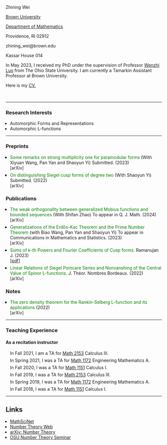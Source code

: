 <html><head>

<script async src="https://www.googletagmanager.com/gtag/js?id=G-JQYT632GPP"></script> <script> window.dataLayer = window.dataLayer || []; function gtag(){dataLayer.push(arguments);} gtag('js', new Date()); gtag('config', 'G-JQYT632GPP'); </script> <title>Zhining Wei</title> <style type="text/css" media="all"> div.block { padding: 0 2em 1ex 2em; line-height: 1.2em; } ul { margin: 0 0 0 1em; padding: 0; } .simplelist { padding: 0pt 5pt 0pt 0pt; list-style-type: none; margin: 0; } li.title { list-style-type: square; margin-top: 6px; } span.title { color: #008000; } li.journal { list-style-type: none; } li.pdf { font-size: 90%; list-style-type: none; } li.instructor { list-style-type: none; margin-top: 6px; } li.grading { list-style-type: none; margin-top: 6px; } .paper { font-style: italic; } .coauthor { font-variant: small-caps; } p.clear { margin: 0; padding: 0; clear: both; } #main { color: black; padding: 10pt 15pt 10pt 15pt; margin: 0pt; line-height: 1.2em; } #repseminar { background-color: lightsalmon; text-align: center; padding: 2pt 5pt 3pt 5px; margin: 0; border: thin red solid; line-height: 1em; width: 150px; height: 45px; color: black; } #conference { background-color: #6CC417; text-align: center; padding: 2pt 5pt 3pt 5px; margin: 0 10px 0 40px; border: thin #006600 solid; line-height: 1em; width: 150px; color: black; } a.ou { color: black; text-decoration: none; } a.ou:hover { color: black; text-decoration: underline; } </style>


</head>
<body>

 <tbody>
        <tr><td colspan="2" valign="middle" class="td3"><p class="p2"><span class="s2">Zhining Wei</span></p></td></tr>
        <tr><td colspan="2" valign="middle" class="td4"><p class="p3"><span class="s2"><a href="http://www.brown.edu/">Brown University <span class="s3"></span></a></span></p></td></tr>
        <tr><td colspan="2" valign="middle" class="td4"><p class="p3"><span class="s2"><a href="https://www.brown.edu/academics/math/">Department of Mathematics <span class="s3"></span></a></span></p></td></tr>
        <tr><td colspan="2" valign="middle" class="td5"><p class="p3"><span class="s2">Providence, RI 02912</span></p></td></tr>
        <tr><td valign="middle" class="td4"><p class="p3"><span class="s2">zhining_wei@brown.edu</span></p></td></tr>
        <tr><td valign="middle" class="td4"><p class="p3"><span class="s2">Kassar House 014</span></p></td></tr>
        <tr><td valign="middle" class="td4"><p class="p3"><span class="s2">In May 2023, I received my PhD under the supervision of Professor <a href="https://people.math.osu.edu/luo.43/">Wenzhi Luo</a> from The Ohio State University. I am currently a Tamarkin Assistant Professor at Brown University.</span></p></td></tr> 
        <tr><td valign="middle" class="td4"><p class="p3"><span class="s2">Here is my <a href="https://weizhining.github.io/CurriculumVitaeZhiningWei2024.pdf">CV.</a></span></p></td></tr>
       </tbody>

<p class="p4"><span class="s1"></span><br></p>

<hr />

<h3><b>Research Interests</b></h3>
<ul class="ul1">
  <li>Automorphic Forms and Representations</li>
  <li>Automorphic L-functions</li>
</ul>



<hr />


<h3><b>Preprints </b></h3>
<ul class="ul1">

 <li class="title"><span class="title">Some remarks on strong multiplicity one for paramodular forms </span>  (With Xiyuan Wang, Pan Yan and Shaoyun Yi) Submitted. (2023)</li>
   [<a href="https://arxiv.org/pdf/2310.17144.pdf" style="text-decoration: none">arXiv</a>]
  
<li class="title"><span class="title">On distinguishing Siegel cusp forms of degree two</span>  (With Shaoyun Yi) Submitted. (2022)</li>
  [<a href="https://arxiv.org/pdf/2207.13234.pdf" style="text-decoration: none">arXiv</a>]

</ul>


<h3><b>Publications </b></h3>
<ul class="ul1">

<li class="title"><span class="title">The weak orthogonality between generalized Mobius functions and bounded sequences</span>  (With Shifan Zhao) To appear in Q. J. Math. (2024)</li>
  [<a href="https://arxiv.org/pdf/2308.11114.pdf" style="text-decoration: none">arXiv</a>]


  <li class="title"><span class="title">Generalizations of the Erd&#337s-Kac Theorem and the Prime Number Theorem</span> (with Biao Wang, Pan Yan and Shaoyun Yi) To appear in Communications in Mathematics and Statistics. (2023)</li>
 [<a href="https://arxiv.org/pdf/2303.05803.pdf" style="text-decoration: none">arXiv</a>]

  <li class="title"><span class="title">Sums of k-th Powers and Fourier Coefficients of Cusp forms.</span> Ramanujan J. (2023)</li>
  [<a href="https://people.math.osu.edu/wei.863/Papers/Sums of k-th Powers and Fourier Coefficients of Cusp forms.pdf">pdf</a>]

  <li class="title"><span class="title">Linear Relations of Siegel Poincare Series and Nonvanshing of the Central Value of Spinor L-functions.</span>  J. Théor. Nombres Bordeaux. (2022)</li> 
  [<a href="https://arxiv.org/pdf/2110.06254.pdf" style="text-decoration: none">arXiv</a>]


</ul>

<h3><b>Notes </b></h3>
<ul class="ul1">

<li class="title"><span class="title">The zero density theorem for the Rankin-Selberg L-function and its applications</span>  (2022)</li>
  [<a href="https://arxiv.org/pdf/2209.03462.pdf" style="text-decoration: none">arXiv</a>]

</ul>

<hr />


<h3><b>Teaching Experience</b></h3>

<h4>As a recitation instructor</h4>

<ul class="ul1">
  <li class="instructor">In Fall 2021, I am a TA for <a href="https://math.osu.edu/courses/2153"> Math 2153</a> Calculus III.</li>

  <li class="instructor">In Spring 2021, I was a TA for <a href="https://math.osu.edu/courses/1172"> Math 1172</a> Engineering Mathematics A.</li>

  <li class="instructor">In Fall 2020, I was a TA for <a href="https://math.osu.edu/courses/1151"> Math 1151</a> Calculus I.</li>

  <li class="instructor">In Fall 2019, I was a TA for <a href="https://math.osu.edu/courses/2153"> Math 2153</a> Calculus III.</li>

  <li class="instructor">In Spring 2019, I was a TA for <a href="https://math.osu.edu/courses/1172"> Math 1172</a> Engineering Mathematics A.</li>

  <li class="instructor">In Fall 2018, I was a TA for <a href="https://math.osu.edu/courses/1151"> Math 1151</a> Calculus I.</li>

</ul>


<hr />

<h2>Links</h2>
<ul>

<li><a href="https://mathscinet.ams.org/mathscinet/publications-search">MathSciNet</a></li>
<li><a href="http://www.numbertheory.org/">Number Theory Web</a></li>
<li><a href="http://arxiv.org/list/math.NT/recent/">arXiv: Number Theory</a></li>
<li><a href="https://research.math.osu.edu/numbertheory/number.php">OSU Number Theory Seminar</a></li>


</ul>

</body>
</html>
